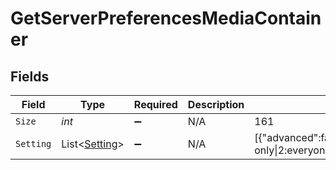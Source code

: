 # GetServerPreferencesMediaContainer


## Fields

| Field                                                                                                                                                                               | Type                                                                                                                                                                                | Required                                                                                                                                                                            | Description                                                                                                                                                                         | Example                                                                                                                                                                             |
| ----------------------------------------------------------------------------------------------------------------------------------------------------------------------------------- | ----------------------------------------------------------------------------------------------------------------------------------------------------------------------------------- | ----------------------------------------------------------------------------------------------------------------------------------------------------------------------------------- | ----------------------------------------------------------------------------------------------------------------------------------------------------------------------------------- | ----------------------------------------------------------------------------------------------------------------------------------------------------------------------------------- |
| `Size`                                                                                                                                                                              | *int*                                                                                                                                                                               | :heavy_minus_sign:                                                                                                                                                                  | N/A                                                                                                                                                                                 | 161                                                                                                                                                                                 |
| `Setting`                                                                                                                                                                           | List<[Setting](../../Models/Requests/Setting.md)>                                                                                                                                   | :heavy_minus_sign:                                                                                                                                                                  | N/A                                                                                                                                                                                 | [{"advanced":false,"default":false,"enumValues":"1:admin only\|2:everyone","group":"","hidden":true,"id":"EnableDatabaseTrace","label":"","summary":"","type":"bool","value":false}] |